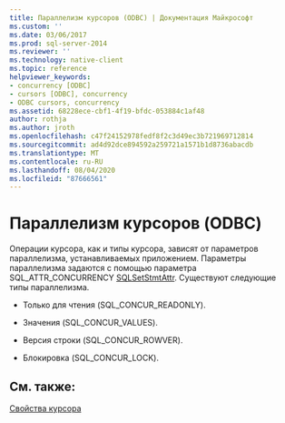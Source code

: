 ```yaml
---
title: Параллелизм курсоров (ODBC) | Документация Майкрософт
ms.custom: ''
ms.date: 03/06/2017
ms.prod: sql-server-2014
ms.reviewer: ''
ms.technology: native-client
ms.topic: reference
helpviewer_keywords:
- concurrency [ODBC]
- cursors [ODBC], concurrency
- ODBC cursors, concurrency
ms.assetid: 68228ece-cbf1-4f19-bfdc-053884c1af48
author: rothja
ms.author: jroth
ms.openlocfilehash: c47f24152978fedf8f2c3d49ec3b721969712814
ms.sourcegitcommit: ad4d92dce894592a259721a1571b1d8736abacdb
ms.translationtype: MT
ms.contentlocale: ru-RU
ms.lasthandoff: 08/04/2020
ms.locfileid: "87666561"
---
```

# <a name="cursor-concurrency-odbc"></a>Параллелизм курсоров (ODBC)
  Операции курсора, как и типы курсора, зависят от параметров параллелизма, устанавливаемых приложением. Параметры параллелизма задаются с помощью параметра SQL_ATTR_CONCURRENCY [SQLSetStmtAttr](../../native-client-odbc-api/sqlsetstmtattr.md). Существуют следующие типы параллелизма.  
  
-   Только для чтения (SQL_CONCUR_READONLY).  
  
-   Значения (SQL_CONCUR_VALUES).  
  
-   Версия строки (SQL_CONCUR_ROWVER).  
  
-   Блокировка (SQL_CONCUR_LOCK).  
  
## <a name="see-also"></a>См. также:  
 [Свойства курсора](cursor-properties.md)  
  
  
